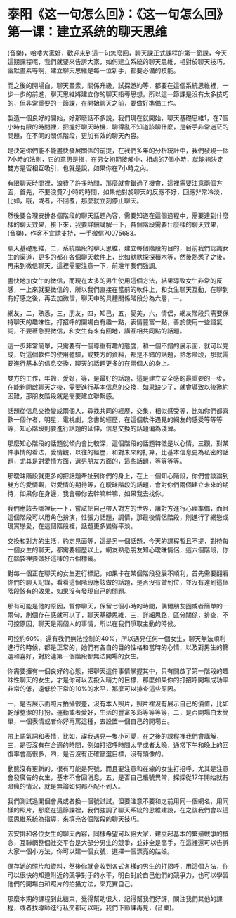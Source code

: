 # 泰阳《这一句怎么回》：《这一句怎么回》第一课：建立系统的聊天思维

(音樂)，哈嘍大家好，歡迎來到這一句怎麼回，聊天課正式課程的第一節課，今天這期課程呢，我們就要來告訴大家，如何建立系統的聊天思維，相對於聊天技巧，幽默畫素等啊，建立聊天思維是每一位新手，都要必備的技能。

而之後的開場白，聊天畫素，關係升級，試探邀約等，都要在這個系統思維裡，一步一步的前進，聊天思維將建立你的聊天指導思想，所以這一節課是沒有太多技巧的，但非常重要的一節課，在開始聊天之前，要做好準備工作。

製造一個良好的開始，好那廢話不多說，我們現在就開始，聊天基礎思維1，在7個小時有限的時間裡，把握好聊天時機，聊得亂不知道該聊什麼，是新手非常迷茫的問題，在不同的關係階段，更加有效的聊天內容。

是決定你們能不能盡快發展關係的前提，在我們多年的分析統計中，我們發現一個7小時的法則，它的意思是指，在男女初期接觸中，相處的7個小時，就能夠決定雙方是否相互吸引，也就是說，如果你在7小時之內。

有限聊天時間裡，浪費了許多時間，那麼就會錯過了機會，這裡需要注意兩個方面，首先，不要浪費7小時的時間，如果他對於聊天的反應不好，回應非常冷淡，比如，哦，或者，不回覆，那麼就立刻停止聊天。

然後要合理安排各個階段的聊天話題內容，需要知道在這個過程中，需要達到什麼樣的聊天效果，接下來，我要詳細講解一下，各個階段需要什麼樣的聊天效果，(音樂)，作客不宜請支持，一手微信70075683。

聊天基礎思維，二，系統階段的聊天思維，建立每個階段的目的，目前我們認識女生的渠道，更多的都在各個聊天軟件上，比如默默探探積木等，然後熟悉了之後，再來到微信聊天，這裡需要注意一下，前幾年我們強調。

盡快地加女生的微信，而現在太多的男生使用這個方法，結果導致女生非常的反感，一上來就要微信的，所以我們直接在當前的軟件上，和女生聊天互動，在聊到有好感之後，再去加微信，聊天中的具體關係階段分為六層，一。

網友，二，熟悉，三，朋友，四，知己，五，愛美，六，情侶，網友階段只需要保持聊天的趣味性，打招呼的開場白有趣一點，表情豐富一點，善於使用一些語氣詞，不要著急要微信，和女生有來有回地，講互相共同點的話題。

這一步非常簡單，只需要有一個尊重有趣的態度，和一個不錯的展示面，就可以完成，對這個軟件的使用體驗，或雙方的資料，都是不錯的話題，熟悉階段，那就需要進行基本的信息交換，聊天的話題更多的在兩個人的身上。

雙方的工作，年齡，愛好，等，是最好的話題，這是建立安全感的最重要的一步，在能夠開啟聊天之後，需要進行基本信息的交換，如果缺少了，就會導致以後邀約困難，那朋友階段就是需要建立聯繫感。

話題從信息交換變成兩個人，尋找共同的經歷，交集，相似感受等，比如你們都喜歡一個作者，明星，電視劇，念書的經歷，在這個軟件遇見的網友的感受等等等等，知心階段則要進行話題的延伸，信息交換的話題偏為淺薄。

那麼知心階段的話題就傾向會比較深，這個階段的話題特徵是以心情，三觀，對某件事情的看法，愛情觀，以往的經歷，和對未來的打算，比基本信息更為私密的話題，尤其是對愛情方面，選男朋友方面的，這些話題，等等等等。

那曖昧階段就更多的把話題牽扯到你們的身上，在上一個知心階段，你們會談論到雙方的愛情觀，對愛情的期待等，在曖昧階段的話題，會對你們兩個建立未來的期待，如果你在身邊，我會帶你去幹嘛幹嘛，如果我去找你。

我們應該去哪裡玩一下，嘗試把自己帶入對方的世界，讓對方進行心理準備，而且這個階段可以用角色扮演，性張力話題，調情，那最後情侶階段，則進行了網戀或現實戀愛，在這個階段裡，話題更多變得平淡。

交換和對方的生活，約定見面等，這是另一個話題，今天的課程暫且不提，對待每一個女生的聊天，都需要經歷以上，網友熟悉朋友知心曖昧情侶，這六個階段，你在腦袋裡要做好這樣的六個標籤。

對每一個正在聊天的女生進行標記，如果卡在某個階段發展不順利，首先需要翻看你們的聊天記錄，看看這個階段應該做的話題，是否沒有做到位，並沒有達到這個階段該有的效果，如果沒有發現自己的問題。

那有可能是他的原因，暫停聊天，保留七個小時的時間，偶爾朋友圈或者簡單的一兩句，刷個存在感就可以了，聊天基礎思維，三，詳細思路，區分關係，排查，不可控原因，聊天是兩個人的事情，所以在我們爭取主動的時候。

可控約60%，還有我們無法控制的40%，所以遇見任何一個女生，聊天無法順利進行的時候，都是正常的，她們有各自的目的性格和當時的心情，以及對男生的篩選和喜好，對於連第一個階段都無法開場的女生。

你需要擁有一個良好的心態，把聊天這件事情掌握其中，只有開啟了第一階段的趣味性聊天的女生，才是你可以去投入精力的目標，那麼如果你的打招呼開場成功率非常的低，遠低於正常的10%的水平，那麼可以排查這些原因。

一，是否展示面照片拍攝很差，沒有本人照片，照片裡沒有展示自己的價值，比如乾淨整潔的打扮，運動或者愛好，生活的豐富多彩等等等等，二，是否開場白太簡單，一個表情或者你好再罵這種，去設置一個自己的開場白。

帶上語氣詞和表情，比如，誒我遇見一隻小可愛，在之後的課程裡我們會講解，三，是否沒有在合適的時間，例如打招呼時間太早或者太晚，通常下午和晚上的回復率會高很多，四，是否沒有正確篩選目標，沒有頭像的。

動態沒有更新的，很有可能是死號，而且要注意和在線的女生打招呼，尤其是注意會發廣告的女生，基本不會回消息，五，是否自己帳號異常，探探從17年開始就有暗瘋的情況，就是無論如何都匹配不到人。

我們測試過開個會員或者換一個號試試，但要注意不要和之前用同一個網名，用同樣的照片，那麼在這節課裡，我們強調了聊天系統的思維建設，在之後我們會以這個思維系統為指導，來填充各個階段的聊天技巧。

去安排和各位女生的聊天內容，同樣希望可以給大家，建立起基本的繁殖戰爭的概念，互聯網整個社交平台是大部分男生的競爭，並非全是高手，在這裡還可以告訴大家一個小方法，你可以建一個女號，選擇一個漂亮的姑娘。

保存她的照片和資料，然後你就會收到各式各樣的男生的打招呼，用這個方法，你可以很快的知道附近的競爭對手的水平，明白對於自己他們的競爭力，也可以學習他們的開場白和照片的拍攝方法，來充實自己。

那麼本期的課程到此結束，覺得幫助很大，記得幫我們好評，關注我們其他的課程，或者找導師進行私交都可以哦，我們下節課再見，(音樂)。

